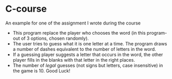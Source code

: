 # C-course
An example for one of the assignment I wrote during the course 

- This program replace the player who chooses the word (in this program- out of 3 options, chosen randomly).
- The user tries to guess what it is one letter at a time. The program draws a number of dashes equivalent to the number of letters in the word. 
- If a guessing player suggests a letter that occurs in the word, the other player fills in the blanks with that letter in the right places. 
- The number of *legal* guesses (not signs but letters, case insensitive) in the game is 10. 
Good Luck!
